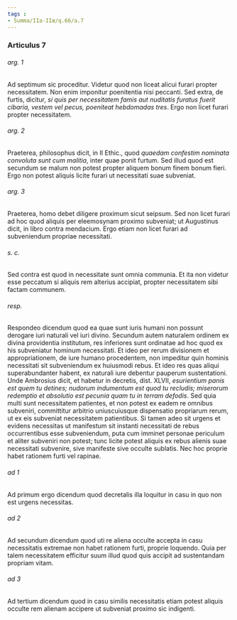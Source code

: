 ```yaml
---
tags : 
- Summa/IIa-IIæ/q.66/a.7
---
```


### Articulus 7

###### arg. 1
Ad septimum sic proceditur. Videtur quod non liceat alicui furari propter necessitatem. Non enim imponitur poenitentia nisi peccanti. Sed extra, de furtis, dicitur, *si quis per necessitatem famis aut nuditatis furatus fuerit cibaria, vestem vel pecus, poeniteat hebdomadas tres*. Ergo non licet furari propter necessitatem.

###### arg. 2
Praeterea, philosophus dicit, in II Ethic., quod *quaedam confestim nominata convoluta sunt cum malitia*, inter quae ponit furtum. Sed illud quod est secundum se malum non potest propter aliquem bonum finem bonum fieri. Ergo non potest aliquis licite furari ut necessitati suae subveniat.

###### arg. 3
Praeterea, homo debet diligere proximum sicut seipsum. Sed non licet furari ad hoc quod aliquis per eleemosynam proximo subveniat; ut Augustinus dicit, in libro contra mendacium. Ergo etiam non licet furari ad subveniendum propriae necessitati.

###### s. c.
Sed contra est quod in necessitate sunt omnia communia. Et ita non videtur esse peccatum si aliquis rem alterius accipiat, propter necessitatem sibi factam communem.

###### resp.
Respondeo dicendum quod ea quae sunt iuris humani non possunt derogare iuri naturali vel iuri divino. Secundum autem naturalem ordinem ex divina providentia institutum, res inferiores sunt ordinatae ad hoc quod ex his subveniatur hominum necessitati. Et ideo per rerum divisionem et appropriationem, de iure humano procedentem, non impeditur quin hominis necessitati sit subveniendum ex huiusmodi rebus. Et ideo res quas aliqui superabundanter habent, ex naturali iure debentur pauperum sustentationi. Unde Ambrosius dicit, et habetur in decretis, dist. XLVII, *esurientium panis est quem tu detines; nudorum indumentum est quod tu recludis; miserorum redemptio et absolutio est pecunia quam tu in terram defodis*. Sed quia multi sunt necessitatem patientes, et non potest ex eadem re omnibus subveniri, committitur arbitrio uniuscuiusque dispensatio propriarum rerum, ut ex eis subveniat necessitatem patientibus. Si tamen adeo sit urgens et evidens necessitas ut manifestum sit instanti necessitati de rebus occurrentibus esse subveniendum, puta cum imminet personae periculum et aliter subveniri non potest; tunc licite potest aliquis ex rebus alienis suae necessitati subvenire, sive manifeste sive occulte sublatis. Nec hoc proprie habet rationem furti vel rapinae.

###### ad 1
Ad primum ergo dicendum quod decretalis illa loquitur in casu in quo non est urgens necessitas.

###### ad 2
Ad secundum dicendum quod uti re aliena occulte accepta in casu necessitatis extremae non habet rationem furti, proprie loquendo. Quia per talem necessitatem efficitur suum illud quod quis accipit ad sustentandam propriam vitam.

###### ad 3
Ad tertium dicendum quod in casu similis necessitatis etiam potest aliquis occulte rem alienam accipere ut subveniat proximo sic indigenti.

